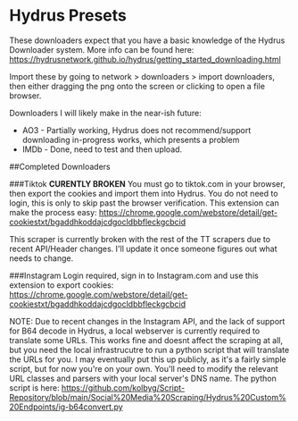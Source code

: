 # Hydrus Presets
These downloaders expect that you have a basic knowledge of the Hydrus Downloader system. More info can be found here: https://hydrusnetwork.github.io/hydrus/getting_started_downloading.html

Import these by going to network > downloaders > import downloaders, then either dragging the png onto the screen or clicking to open a file browser.

Downloaders I will likely make in the near-ish future:
- AO3 - Partially working, Hydrus does not recommend/support downloading in-progress works, which presents a problem
- IMDb - Done, need to test and then upload.


##Completed Downloaders

###Tiktok
**CURENTLY BROKEN**
You must go to tiktok.com in your browser, then export the cookies and import them into Hydrus. You do not need to login, this is only to skip past the browser verification. This extension can make the process easy: https://chrome.google.com/webstore/detail/get-cookiestxt/bgaddhkoddajcdgocldbbfleckgcbcid

This scraper is currently broken with the rest of the TT scrapers due to recent API/Header changes. I'll update it once someone figures out what needs to change.


###Instagram
Login required, sign in to Instagram.com and use this extension to export cookies: https://chrome.google.com/webstore/detail/get-cookiestxt/bgaddhkoddajcdgocldbbfleckgcbcid

NOTE: Due to recent changes in the Instagram API, and the lack of support for B64 decode in Hydrus, a local webserver is currently required to translate some URLs.
This works fine and doesnt affect the scraping at all, but you need the local infrastrucutre to run a python script that will translate the URLs for you.
I may eventually put this up publicly, as it's a fairly simple script, but for now you're on your own.
You'll need to modify the relevant URL classes and parsers with your local server's DNS name. The python script is here:
https://github.com/kolbyg/Script-Repository/blob/main/Social%20Media%20Scraping/Hydrus%20Custom%20Endpoints/ig-b64convert.py
